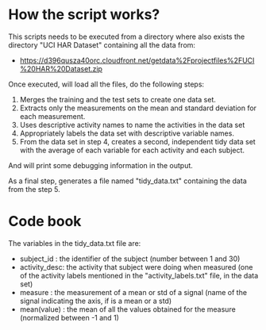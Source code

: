 # How the script works?
This scripts needs to be executed from a directory where also exists the
directory "UCI HAR Dataset" containing all the data from:
 * https://d396qusza40orc.cloudfront.net/getdata%2Fprojectfiles%2FUCI%20HAR%20Dataset.zip

Once executed, will load all the files, do the following steps:
 1. Merges the training and the test sets to create one data set.
 2. Extracts only the measurements on the mean and standard deviation for each measurement. 
 3. Uses descriptive activity names to name the activities in the data set
 4. Appropriately labels the data set with descriptive variable names. 
 5. From the data set in step 4, creates a second, independent tidy data set with the average of each variable for each activity and each subject.

And will print some debugging information in the output.

As a final step, generates a file named "tidy_data.txt" containing the data from the step 5.

# Code book
The variables in the tidy_data.txt file are:
 * subject_id   : the identifier of the subject (number between 1 and 30)
 * activity_desc: the activity that subject were doing when measured (one of the activity labels mentioned in the "activity_labels.txt" file, in the data set)
 * measure      : the measurement of a mean or std of a signal (name of the signal indicating the axis, if is a mean or a std)
 * mean(value)  : the mean of all the values obtained for the measure (normalized between -1 and 1)
